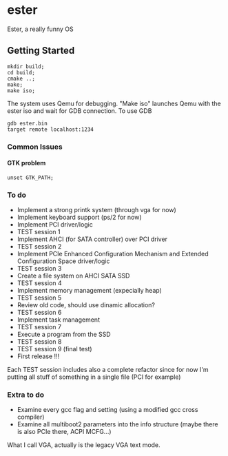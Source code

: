 # ester
Ester, a really funny OS

## Getting Started
```
mkdir build; 
cd build;
cmake ..;
make;
make iso;
```
The system uses Qemu for debugging. 
"Make iso" launches Qemu with the ester iso and wait for GDB connection.
To use GDB
```
gdb ester.bin
target remote localhost:1234
```

### Common Issues
#### GTK problem
```
unset GTK_PATH;
```

### To do
- Implement a strong printk system (through vga for now)
- Implement keyboard support (ps/2 for now)
- Implement PCI driver/logic
- TEST session 1
- Implement AHCI (for SATA controller) over PCI driver
- TEST session 2
- Implement PCIe Enhanced Configuration Mechanism and Extended Configuration Space driver/logic
- TEST session 3
- Create a file system on AHCI SATA SSD
- TEST session 4
- Implement memory management (expecially heap)
- TEST session 5
- Review old code, should use dinamic allocation?
- TEST session 6
- Implement task management
- TEST session 7
- Execute a program from the SSD
- TEST session 8
- TEST session 9 (final test)
- First release !!!

Each TEST session includes also a complete refactor since for now I'm putting all stuff of something in a single file (PCI for example)

### Extra to do
- Examine every gcc flag and setting (using a modified gcc cross compiler)
- Examine all multiboot2 parameters into the info structure (maybe there is also PCIe there, ACPI MCFG...)

What I call VGA, actually is the legacy VGA text mode.